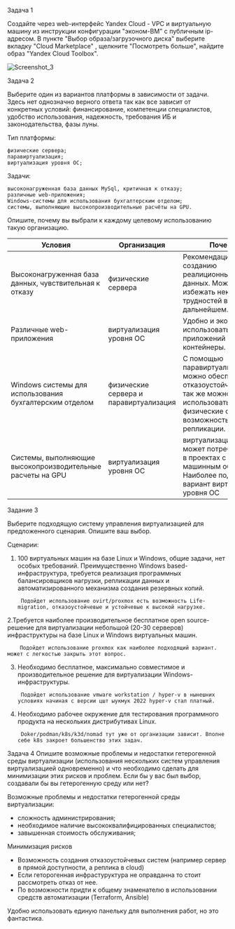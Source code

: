 Задача 1

Создайте через web-интерфейс Yandex Cloud - VPC и виртуальную машину из инструкции конфигурации "эконом-ВМ" с публичным ip-адресом. В пункте "Выбор образа/загрузочного диска" выберите вкладку "Cloud Marketplace" , щелкните "Посмотреть больше", найдите образ "Yandex Cloud Toolbox".

![Screenshot_3](https://github.com/user-attachments/assets/213f7e81-73cf-4e2d-a99c-eb4e8b6d7ae8)


Задача 2

Выберите один из вариантов платформы в зависимости от задачи. Здесь нет однозначно верного ответа так как все зависит от конкретных условий: финансирование, компетенции специалистов, удобство использования, надежность, требования ИБ и законодательства, фазы луны.

Тип платформы:

    физические сервера;
    паравиртуализация;
    виртуализация уровня ОС;

Задачи:

    высоконагруженная база данных MySql, критичная к отказу;
    различные web-приложения;
    Windows-системы для использования бухгалтерским отделом;
    системы, выполняющие высокопроизводительные расчёты на GPU.

Опишите, почему вы выбрали к каждому целевому использованию такую организацию.

| Условия  | Организация | Почему |
| ------------- | ------------- | ------------- |
| Высоконагруженная база данных, чувствительная к отказу  | физические сервера | Рекомендации по созданию реалиционных баз данных. Можно избежать некоторых трудностей в дальнейшем.   |
| Различные web-приложения  | виртуализация уровня ОС | Удобно и экономично использовать для веб приложений контейнеры. |
| Windows системы для использования бухгалтерским отделом  | физические сервера и паравиртуализация | С помощью паравиртуализация можно обеспечить отказоустойчивость.Но так же можно использовать и физические сервера с возможностью репликации. |
| Системы, выполняющие высокопроизводительные расчеты на GPU | виртуализация уровня ОС  | виртуализация GPU может потребоваться в проектах с машинным обучением. Наиболее подходящий вариант виртуализация уровня ОС |


Задание 3


Выберите подходящую систему управления виртуализацией для предложенного сценария. Опишите ваш выбор.

Сценарии:

1. 100 виртуальных машин на базе Linux и Windows, общие задачи, нет особых требований. Преимущественно Windows based-инфраструктура, требуется реализация программных балансировщиков нагрузки, репликации данных и автоматизированного механизма создания резервных копий.

        Подойдет использование ovirt/proxmox есть возможность Life-migration, отказоустойчевые и устойчевые к высокой нагрузке. 

2.Требуется наиболее производительное бесплатное open source-решение для виртуализации небольшой (20-30 серверов) инфраструктуры на базе Linux и Windows виртуальных машин.

        Подойдет использование proxmox как наиболее подходящий вариант. может с легкостью закрыть этот вопрос. 
    
3. Необходимо бесплатное, максимально совместимое и производительное решение для виртуализации Windows-инфраструктуры.
   
        Подойдет использование vmware workstation / hyper-v в нынешних условиях начиная с версии цшт ыукмук 2022 hyper-v стал платный.
    
5. Необходимо рабочее окружение для тестирования программного продукта на нескольких дистрибутивах Linux.

        Doker/podman/k8s/k3d/nomad тут уже от организации зависит. Вполне себе k8s закроет большенство этих задач. 


Задача 4
Опишите возможные проблемы и недостатки гетерогенной среды виртуализации (использования нескольких систем управления виртуализацией одновременно) и что необходимо сделать для минимизации этих рисков и проблем. Если бы у вас был выбор, создавали бы вы гетерогенную среду или нет?

Возможные проблемы и недостатки гетерогенной среды виртуализации:
- сложность администрирования;
- необходимое наличие высококвалифицированных специалистов;
- завышенная стоимость обслуживания;

Минимизация рисков
- Возможность создания отказоустойчевых систем (например сервер в прямой доступности, а реплика в cloud)
- Если геторогенная инфрастуруктура не оправданна то стоит рассмотреть отказ от нее.
- По возможности придти к общему знаменателю в использовании средств автоматизации (Terraform, Ansible)


Удобно использовать единую панельку для выполнения работ, но это фантастика. 




